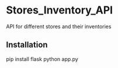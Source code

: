 # Stores_Inventory_API
API for different stores and their inventories

## Installation
pip install flask
python app.py
